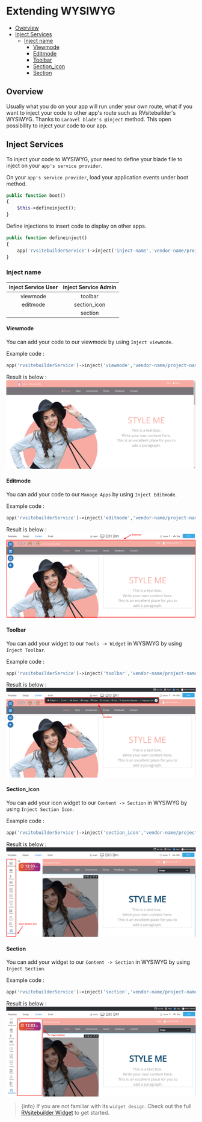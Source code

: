 # Extending WYSIWYG

- [Overview](#overview)
- [Inject Services](#inject-services)
  - [Inject name](#inject-name)
    - [Viewmode](#viewmode)
    - [Editmode](#editmode)
    - [Toolbar](#toolbar)
    - [Section_icon](#section_icon)
    - [Section](#section)

<a name="Overview"></a>

## Overview

Usually what you do on your app will run under your own route, what if you want to inject your code to other app's route such as RVsitebuilder's WYSIWYG. Thanks to `Laravel blade's @inject` method. This open possibility to inject your code to our app.

<a name="Inject-Services"></a>

## Inject Services

To inject your code to WYSIWYG, your need to define your blade file to inject on your `app's service provider`.

On your `app's service provider`, load your application events under boot method.

```php
public function boot()
{
    $this->defineinject();
}
```

Define injections to insert code to display on other apps.

```php
public function defineinject()
{
    app('rvsitebuilderService')->inject('inject-name','vendor-name/project-name::view blade file');
}
```

### Inject name

| inject Service User | inject Service Admin |
| :-----------------: | :------------------: |
|      viewmode       |       toolbar        |
|      editmode       |     section_icon     |
|                     |       section        |


#### Viewmode

You can add your code to our viewmode by using `Inject viewmode`.

Example code :

```php
app('rvsitebuilderService')->inject('viewmode','vendor-name/project-name::view blade file');
```

Result is below :
![Viewmode or Mysite](images/inject/mysite.png)

#### Editmode

You can add your code to our `Manage Apps` by using `Inject Editmode`.

Example code :

```php
app('rvsitebuilderService')->inject('editmode','vendor-name/project-name::view blade file');
```

Result is below :
![Inject to Editmode](images/inject/injecteditmode.png)


#### Toolbar

You can add your widget to our `Tools -> Widget` in WYSIWYG by using `Inject Toolbar`.

Example code :

```php
app('rvsitebuilderService')->inject('toolbar','vendor-name/project-name::view blade file');
```

Result is below :
![Inject to Toolbar](images/inject/injecttoolbar.png)


#### Section_icon

You can add your icon widget to our `Content -> Section` in WYSIWYG by using `Inject Section Icon`.

Example code :

```php
app('rvsitebuilderService')->inject('section_icon','vendor-name/project-name::view blade file');
```

Result is below :
![Inject Section](images/inject/injectsectionicon.png)

#### Section

You can add your widget to our `Content -> Section` in WYSIWYG by using `Inject Section`.

Example code :

```php
app('rvsitebuilderService')->inject('section','vendor-name/project-name::view blade file');
```

Result is below :
![Inject Section](images/inject/injectsection.png)

> {info} If you are not familiar with its `widget design`. Check out the full [RVsitebuilder Widget](rvsitebuilder-widget.md) to get started.
